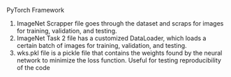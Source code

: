 PyTorch Framework 
1. ImageNet Scrapper file goes through the dataset and scraps for images for training, validation, and testing.
2. ImageNet Task 2 file has a customized DataLoader, which loads a certain batch of images for training, validation, and testing.
3. wks.pkl file is a pickle file that contains the weights found by the neural network to minimize the loss function. Useful for testing reproducibility of the code
